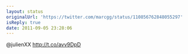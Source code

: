 ```yaml
---
layout: status
originalUrl: 'https://twitter.com/marcgg/status/110856762848055297'
isReply: true
date: 2011-09-05 23:28:06
---
```


@julienXX http://t.co/avv9DpD
